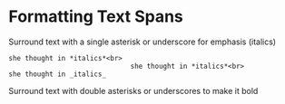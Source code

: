 # Formatting Text Spans
Surround text with a single asterisk or underscore for emphasis (italics)<br>
```
she thought in *italics*<br>
                              she thought in *italics*<br>
she thought in _italics_
```
Surround text with double asterisks or underscores to make it bold
